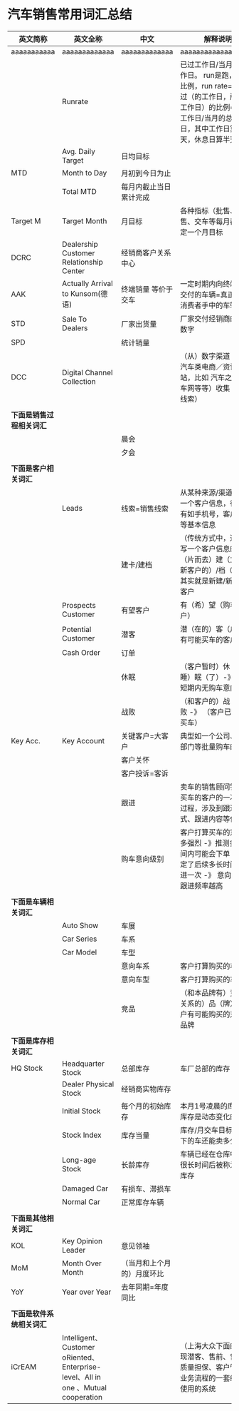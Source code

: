 # 汽车销售常用词汇总结

| 英文简称 | 英文全称 | 中文 | 解释说明 |
| ------- | ------ | ------ | ---------- |
| aaaaaaaaaaa | aaaaaaaaaaaaa | aaaaaaaaaaaaa | aaaaaaaaaaaaaaaaaaa |
| | Runrate |         | 已过工作日/当月的总工作日。 run是跑，rate是比例，run rate=已经跑过（的工作日，所占总工作日）的比例==已过工作日/当月的总工作日，其中工作日算一天，休息日算半天|
| | Avg. Daily Target | 日均目标 |  |
| MTD | Month to Day | 月初到今日为止 | |
| | Total MTD | 每月内截止当日累计完成 | |
| Target M | Target Month | 月目标 | 各种指标（批售、零售、交车等每月都会设定一个月目标 |
| DCRC | Dealership Customer Relationship Center | 经销商客户关系中心 | |
| AAK | Actually Arrival to Kunsom(德语) | 终端销量 等价于 交车 | 一定时期内向终端用户交付的车辆=真正交付到消费者手中的车辆数字 |
| STD | Sale To Dealers | 厂家出货量 | 厂家交付经销商的车辆数字 |
| SPD | | 统计销量 | |
| DCC | Digital Channel Collection | | （从）数字渠道（各种汽车类电商／资讯等网站，比如 汽车之家，易车网等等）收集（来的线索）|
| | | |
| **下面是销售过程相关词汇** | | | |
| | | 晨会 | |
| | | 夕会 | |
| | | |
| **下面是客户相关词汇** | | | |
| | Leads | 线索=销售线索 | 从某种来源/渠道获得的一个客户信息，往往只有如手机号，客户的姓等基本信息 |
| | | 建卡/建档 | （传统方式中，通过填写一个客户信息的）卡（片而去）建（立一个新客户的）/档（案）-》其实就是新建/新增一个客户 |
| | Prospects Customer | 有望客户 | 有（希）望（购车的客户） |
| | Potential Customer | 潜客 | 潜（在的）客（户）-》有可能买车的客户 |
| | Cash Order | 订单 | |
| | | 休眠 | （客户暂时）休（息，睡）眠（了）-》暂时/短期内无购车意向 |
| | | 战败 | （和客户的）战（斗失）败 -》 （客户已确定不买车） |
| Key Acc. | Key Account | 关键客户=大客户 | 典型如一个公司、政府部门等批量购车的客户 |
| | | 客户关怀 | |
| | | 客户投诉=客诉 | |
| | | 跟进 | 卖车的销售顾问针对要买车的客户的一次沟通过程，涉及到跟进方式、跟进内容等信息 |
| | | 购车意向级别 | 客户打算买车的意向有多强烈 -》推测多长时间内可能会下单 -》 决定了后续多长时间要跟进一次 -》 意向越高，跟进频率越高 |
| | | |
| **下面是车辆相关词汇** | | | |
| | Auto Show | 车展 | |
| | Car Series | 车系 | |
| | Car Model | 车型 | |
| | | 意向车系 | 客户打算购买的车系 |
| | | 意向车型 | 客户打算购买的车型 |
| | | 竞品 | （和本品牌有）竞（争关系的）品（牌）-》客户有可能购买的对手的品牌 |
| | | |
| **下面是库存相关词汇** | | | |
| HQ Stock | Headquarter Stock | 总部库存 | 车厂总部的库存 |
| | Dealer Physical Stock | 经销商实物库存 | |
| | Initial Stock | 每个月的初始库存 | 本月1号凌晨的库存量，库存是动态变化的 |
| | Stock Index | 库存当量 | 库存/月交车目标-》剩下的车还能卖多少个月 |
| | Long-age Stock | 长龄库存 | 车辆已经在仓库中存放很长时间后被称为长龄库存 |
| | Damaged Car | 有损车、滞损车 | |
| | Normal Car | 正常库存车辆 | |
| | | |
| **下面是其他相关词汇** | | | |
| KOL | Key Opinion Leader | 意见领袖 | |
| MoM | Month Over Month | （当月和上个月的）月度环比 | |
| YoY | Year over Year| 去年同期=年度同比 | |
| | | |
| **下面是软件系统相关词汇** | | | |
| iCrEAM | Intelligent、Customer oRiented、Enterprise-level、All in one 、Mutual cooperation | | （上海大众下面的）实现潜客、售前、售后、质量担保、客户管理等业务流程的一套经销商使用的系统 |
